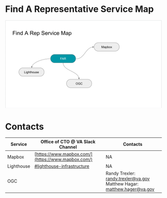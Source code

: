 # Find A Representative Service Map

![Find A Representative Service Map](../../images/far-service-map.png)

# Contacts
| Service    | Office of CTO @ VA Slack Channel                   | Contacts                                                                   |
| ---------- | -------------------------------------------------- | -------------------------------------------------------------------------- |
| Mapbox     | [https://www.mapbox.com/](https://www.mapbox.com/) | NA                                                                         |
| Lighthouse | [#lighthouse-infrastructure  ](https://dsva.slack.com/archives/C013VCQKSE7)                       | NA                                                                         |
| OGC        |                                                    | Randy Trexler: randy.trexler@va.gov<br>Matthew Hagar: matthew.hager@va.gov |